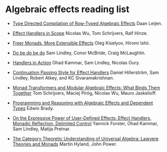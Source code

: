 # Algebraic effects reading list

- [Type Directed Compilation of Row-Typed Algebraic Effects](https://www.microsoft.com/en-us/research/wp-content/uploads/2016/12/algeff.pdf)
  Daan Leijen.

- [Effect Handlers in Scope](http://www.cs.ox.ac.uk/people/nicolas.wu/papers/Scope.pdf)
  Nicolas Wu, Tom Schrijvers, Ralf Hinze.

- [Freer Monads, More Extensible Effects](http://okmij.org/ftp/Haskell/extensible/more.pdf)
  Oleg Kiselyov, Hiromi Ishii.

- [Do be do be do](http://homepages.inf.ed.ac.uk/slindley/papers/frankly.pdf)
  Sam Lindley, Conor McBride, Craig McLaughlin.

- [Handlers in Action](http://homepages.inf.ed.ac.uk/slindley/papers/handlers.pdf)
  Ohad Kammar, Sam Lindley, Nicolas Oury.

- [Continuation Passing Style for Effect Handlers](https://bentnib.org/handlers-cps.html)
  Daniel Hillerström, Sam Lindley, Robert Atkey, and KC Sivaramakrishnan.

- [Monad Transformers and Modular Algebraic Effects: What Binds Them Together](https://lirias.kuleuven.be/handle/123456789/551419)
  Tom Schrijvers, Maciej Piróg, Nicolas Wu, Mauro Jaskelioff.

- [Programming and Reasoning with Algebraic Effects and Dependent Types](https://pdfs.semanticscholar.org/973c/87a8c2709c7325a099fa09bb381c7b531c38.pdf)
  Edwin Brady.

- [On the Expressive Power of User-Defined Effects: Effect Handlers, Monadic Reflection, Delimited Control](https://dl.acm.org/citation.cfm?doid=3136534.3110257)
  Yannick Forster, Ohad Kammar, Sam Lindley, Matija Pretnar.

- [The Category Theoretic Understanding of Universal Algebra: Lawvere Theories and Monads](https://www.dpmms.cam.ac.uk/~martin/Research/Publications/2007/hp07.pdf)
  Martin Hyland, John Power.

